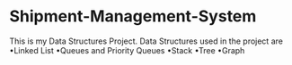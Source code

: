 # Shipment-Management-System
This is my Data Structures Project. Data Structures used in the project are  •Linked List  •Queues and Priority Queues  •Stack  •Tree  •Graph
